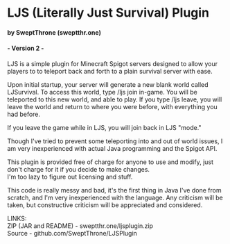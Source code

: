 # LJS (Literally Just Survival) Plugin
#### by SweptThrone (sweptthr.one)
#### - Version 2 -

LJS is a simple plugin for Minecraft Spigot servers
designed to allow your players to to teleport back
and forth to a plain survival server with ease.

Upon initial startup, your server will generate a
new blank world called LJSurvival.  To access this
world, type /ljs join in-game.  You will be
teleported to this new world, and able to play. If
you type /ljs leave, you will leave the world and
return to where you were before, with everything
you had before.

If you leave the game while in LJS, you will join
back in LJS "mode."

Though I've tried to prevent some teleporting into
and out of world issues, I am very inexperienced
with actual Java programming and the Spigot API.

This plugin is provided free of charge for anyone
to use and modify, just don't charge for it if
you decide to make changes.  
I'm too lazy to figure out licensing and stuff.

This code is really messy and bad, it's the first
thing in Java I've done from scratch, and I'm very
inexperienced with the language.  Any criticism
will be taken, but constructive criticism will be
appreciated and considered.

LINKS:  
ZIP (JAR and README) - sweptthr.one/ljsplugin.zip  
Source - github.com/SweptThrone/LJSPlugin  
